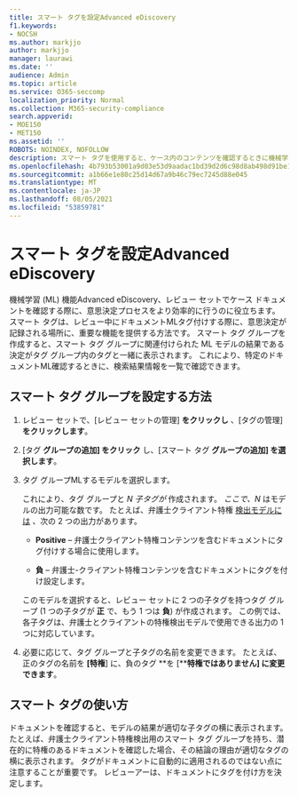 ```yaml
---
title: スマート タグを設定Advanced eDiscovery
f1.keywords:
- NOCSH
ms.author: markjjo
author: markjjo
manager: laurawi
ms.date: ''
audience: Admin
ms.topic: article
ms.service: O365-seccomp
localization_priority: Normal
ms.collection: M365-security-compliance
search.appverid:
- MOE150
- MET150
ms.assetid: ''
ROBOTS: NOINDEX, NOFOLLOW
description: スマート タグを使用すると、ケース内のコンテンツを確認するときに機械学習機能をAdvanced eDiscoveryできます。 スマート タグ グループを使用して、弁護士クライアント特権モデルなどの機械学習検出モデルの結果を表示します。
ms.openlocfilehash: 4b793b53001a9d03e53d9aadac1bd39d2d6c98d8ab498d91be12d9a6886e185b
ms.sourcegitcommit: a1b66e1e80c25d14d67a9b46c79ec7245d88e045
ms.translationtype: MT
ms.contentlocale: ja-JP
ms.lasthandoff: 08/05/2021
ms.locfileid: "53859781"
---
```

# <a name="set-up-smart-tags-in-advanced-ediscovery"></a>スマート タグを設定Advanced eDiscovery

機械学習 (ML) 機能Advanced eDiscovery、レビュー セットでケース ドキュメントを確認する際に、意思決定プロセスをより効率的に行うのに役立ちます。 スマート タグは、レビュー中にドキュメントMLタグ付けする際に、意思決定が記録される場所に、重要な機能を提供する方法です。 スマート タグ グループを作成すると、スマート タグ グループに関連付けられた ML モデルの結果である決定がタグ グループ内のタグと一緒に表示されます。 これにより、特定のドキュメントML確認するときに、検索結果情報を一覧で確認できます。

## <a name="how-to-set-up-a-smart-tag-group"></a>スマート タグ グループを設定する方法

1. レビュー セットで、[レビュー セットの管理] **をクリックし** 、[タグの管理] **をクリックします**。

2. [タグ **グループの追加] をクリック** し、[スマート タグ **グループの追加] を選択します**。

3. タグ グループMLするモデルを選択します。
    
   これにより、タグ グループと *N 子タグが* 作成されます。 *ここで、N* はモデルの出力可能な数です。 たとえば、弁護士クライアント特権 [検出モデルには](attorney-privilege-detection.md) 、次の 2 つの出力があります。 

   - **Positive** – 弁護士クライアント特権コンテンツを含むドキュメントにタグ付けする場合に使用します。
   
   - **負** – 弁護士-クライアント特権コンテンツを含むドキュメントにタグを付け設定します。
    
    このモデルを選択すると、レビュー セットに 2 つの子タグを持つタグ グループ (1 つの子タグが **正** で、もう 1 つは **負**) が作成されます。 この例では、各子タグは、弁護士とクライアントの特権検出モデルで使用できる出力の 1 つに対応しています。

4. 必要に応じて、タグ グループと子タグの名前を変更できます。 たとえば、正のタグの名前を **[特権**] に、負のタグ **を [****特権ではありません] に変更できます**。 

## <a name="how-to-use-smart-tags"></a>スマート タグの使い方

ドキュメントを確認すると、モデルの結果が適切な子タグの横に表示されます。 たとえば、弁護士クライアント特権検出用のスマート タグ グループを持ち、潜在的に特権のあるドキュメントを確認した場合、その結論の理由が適切なタグの横に表示されます。 タグがドキュメントに自動的に適用されるのではない点に注意することが重要です。 レビューアーは、ドキュメントにタグを付け方を決定します。

